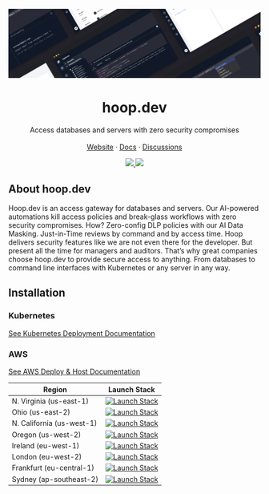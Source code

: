 ![hero](github.png)

<h1 align="center"><b>hoop.dev</b></h1>
<p align="center">
    Access databases and servers with zero security compromises
    <br />
    <br />
    <a target="_blank" href="https://hoop.dev">Website</a>
    ·
    <a target="_blank" href="https://hoop.dev/docs">Docs</a>
    ·
    <a href="https://github.com/hoophq/hoop/discussions">Discussions</a>
  </p>
</p>


<p align="center">
    <a href="https://github.com/hoophq/hoop/actions/workflows/release.yml">
        <img src="https://img.shields.io/github/v/release/hoophq/hoopcli.svg?style=flat" />
    </a>
    <a href="https://github.com/hoophq/hoop/actions/workflows/release.yml">
        <img src="https://github.com/hoophq/hoop/actions/workflows/release.yml/badge.svg" />
    </a>
</p>


## About hoop.dev

Hoop.dev is an access gateway for databases and servers. Our AI-powered automations kill access policies and break-glass workflows with zero security compromises. How? Zero-config DLP policies with our AI Data Masking. Just-in-Time reviews by command and by access time. Hoop delivers security features like we are not even there for the developer. But present all the time for managers and auditors. That’s why great companies choose hoop.dev to provide secure access to anything. From databases to command line interfaces with Kubernetes or any server in any way.

## Installation

### Kubernetes

[See Kubernetes Deployment Documentation](https://hoop.dev/docs/deploy/kubernetes)

### AWS

 [See AWS Deploy & Host Documentation](https://hoop.dev/docs/deploy/AWS)

| Region | Launch Stack |
|--------|--------------|
| N. Virginia (us-east-1) | [![Launch Stack](https://cdn.rawgit.com/buildkite/cloudformation-launch-stack-button-svg/master/launch-stack.svg)](https://us-east-1.console.aws.amazon.com/cloudformation/home?region=us-east-1#/stacks/quickcreate?templateURL=https%3A%2F%2Fhoopdev-platform-cf-us-east-1.s3.us-east-1.amazonaws.com%2Flatest%2Fhoopdev-platform.template.yaml) |
| Ohio (us-east-2) | [![Launch Stack](https://cdn.rawgit.com/buildkite/cloudformation-launch-stack-button-svg/master/launch-stack.svg)](https://us-east-2.console.aws.amazon.com/cloudformation/home?region=us-east-2#/stacks/quickcreate?templateURL=https%3A%2F%2Fhoopdev-platform-cf-us-east-2.s3.us-east-2.amazonaws.com%2Flatest%2Fhoopdev-platform.template.yaml) |
| N. California (us-west-1) | [![Launch Stack](https://cdn.rawgit.com/buildkite/cloudformation-launch-stack-button-svg/master/launch-stack.svg)](https://us-west-1.console.aws.amazon.com/cloudformation/home?region=us-west-1#/stacks/quickcreate?templateURL=https%3A%2F%2Fhoopdev-platform-cf-us-west-1.s3.us-west-1.amazonaws.com%2Flatest%2Fhoopdev-platform.template.yaml) |
| Oregon (us-west-2) | [![Launch Stack](https://cdn.rawgit.com/buildkite/cloudformation-launch-stack-button-svg/master/launch-stack.svg)](https://us-west-2.console.aws.amazon.com/cloudformation/home?region=us-west-2#/stacks/quickcreate?templateURL=https%3A%2F%2Fhoopdev-platform-cf-us-west-2.s3.us-west-2.amazonaws.com%2Flatest%2Fhoopdev-platform.template.yaml) |
| Ireland (eu-west-1) | [![Launch Stack](https://cdn.rawgit.com/buildkite/cloudformation-launch-stack-button-svg/master/launch-stack.svg)](https://eu-west-1.console.aws.amazon.com/cloudformation/home?region=eu-west-1#/stacks/quickcreate?templateURL=https%3A%2F%2Fhoopdev-platform-cf-eu-west-1.s3.eu-west-1.amazonaws.com%2Flatest%2Fhoopdev-platform.template.yaml) |
| London (eu-west-2) | [![Launch Stack](https://cdn.rawgit.com/buildkite/cloudformation-launch-stack-button-svg/master/launch-stack.svg)](https://eu-west-2.console.aws.amazon.com/cloudformation/home?region=eu-west-2#/stacks/quickcreate?templateURL=https%3A%2F%2Fhoopdev-platform-cf-eu-west-2.s3.eu-west-2.amazonaws.com%2Flatest%2Fhoopdev-platform.template.yaml) |
| Frankfurt (eu-central-1) | [![Launch Stack](https://cdn.rawgit.com/buildkite/cloudformation-launch-stack-button-svg/master/launch-stack.svg)](https://eu-central-1.console.aws.amazon.com/cloudformation/home?region=eu-central-1#/stacks/quickcreate?templateURL=https%3A%2F%2Fhoopdev-platform-cf-eu-central-1.s3.eu-central-1.amazonaws.com%2Flatest%2Fhoopdev-platform.template.yaml) |
| Sydney (ap-southeast-2) | [![Launch Stack](https://cdn.rawgit.com/buildkite/cloudformation-launch-stack-button-svg/master/launch-stack.svg)](https://ap-southeast-2.console.aws.amazon.com/cloudformation/home?region=ap-southeast-2#/stacks/quickcreate?templateURL=https%3A%2F%2Fhoopdev-platform-cf-ap-southeast-2.s3.ap-southeast-2.amazonaws.com%2Flatest%2Fhoopdev-platform.template.yaml) |
